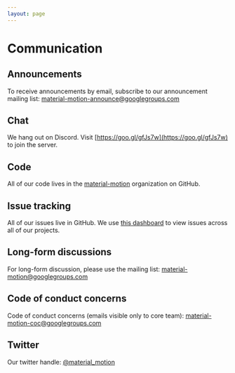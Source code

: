 ```yaml
---
layout: page
---
```


# Communication

## Announcements

To receive announcements by email, subscribe to our announcement mailing list: [material-motion-announce@googlegroups.com](https://groups.google.com/forum/#!forum/material-motion-announce)

## Chat

We hang out on Discord. Visit [https://goo.gl/gfJs7w](https://goo.gl/gfJs7w) to join the server.

## Code

All of our code lives in the [material-motion](https://github.com/material-motion) organization on GitHub.

## Issue tracking

All of our issues live in GitHub. We use [this dashboard](https://github.com/issues?utf8=%E2%9C%93&q=is%3Aopen+is%3Aissue+user%3Amaterial-motion+) to view issues across all of our projects.

## Long-form discussions

For long-form discussion, please use the mailing list: [material-motion@googlegroups.com](https://groups.google.com/forum/#!forum/material-motion)

## Code of conduct concerns

Code of conduct concerns (emails visible only to core team): [material-motion-coc@googlegroups.com](mailto:material-motion-coc@googlegroups.com)

## Twitter

Our twitter handle: [@material_motion](http://twitter.com/material_motion)
